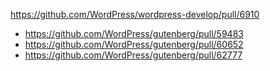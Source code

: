 https://github.com/WordPress/wordpress-develop/pull/6910

* https://github.com/WordPress/gutenberg/pull/59483
* https://github.com/WordPress/gutenberg/pull/60652
* https://github.com/WordPress/gutenberg/pull/62777